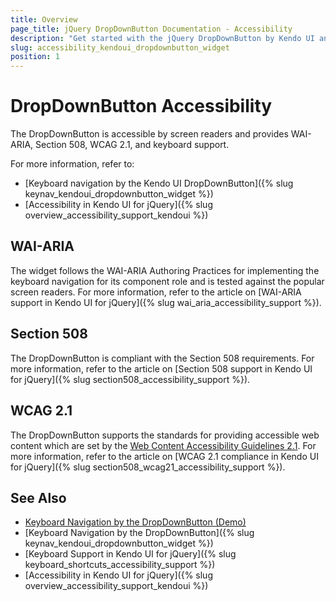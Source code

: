 ```yaml
---
title: Overview
page_title: jQuery DropDownButton Documentation - Accessibility
description: "Get started with the jQuery DropDownButton by Kendo UI and learn about its accessibility support for WAI-ARIA, Section 508, and WCAG 2.1."
slug: accessibility_kendoui_dropdownbutton_widget
position: 1
---
```


# DropDownButton Accessibility

The DropDownButton is accessible by screen readers and provides WAI-ARIA, Section 508, WCAG 2.1, and keyboard support.

For more information, refer to:
* [Keyboard navigation by the Kendo UI DropDownButton]({% slug keynav_kendoui_dropdownbutton_widget %})
* [Accessibility in Kendo UI for jQuery]({% slug overview_accessibility_support_kendoui %})

## WAI-ARIA

The widget follows the WAI-ARIA Authoring Practices for implementing the keyboard navigation for its component role and is tested against the popular screen readers. 
For more information, refer to the article on [WAI-ARIA support in Kendo UI for jQuery]({% slug wai_aria_accessibility_support %}).

## Section 508

The DropDownButton is compliant with the Section 508 requirements. For more information, refer to the article on [Section 508 support in Kendo UI for jQuery]({% slug section508_accessibility_support %}).

## WCAG 2.1

The DropDownButton supports the standards for providing accessible web content which are set by the [Web Content Accessibility Guidelines 2.1](https://www.w3.org/TR/WCAG/). For more information, refer to the article on [WCAG 2.1 compliance in Kendo UI for jQuery]({% slug section508_wcag21_accessibility_support %}).

## See Also

* [Keyboard Navigation by the DropDownButton (Demo)](https://demos.telerik.com/kendo-ui/dropdownbutton/keyboard-navigation)
* [Keyboard Navigation by the DropDownButton]({% slug keynav_kendoui_dropdownbutton_widget %})
* [Keyboard Support in Kendo UI for jQuery]({% slug keyboard_shortcuts_accessibility_support %})
* [Accessibility in Kendo UI for jQuery]({% slug overview_accessibility_support_kendoui %})
